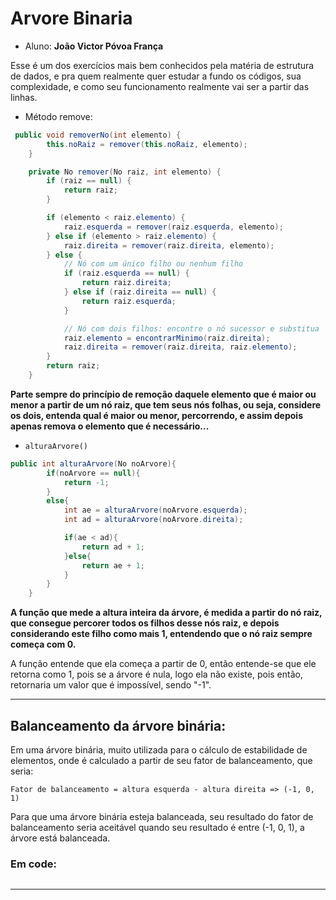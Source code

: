 # Arvore Binaria

- Aluno: **João Victor Póvoa França**

Esse é um dos exercícios mais bem conhecidos pela matéria de estrutura de dados, 
e pra quem realmente quer estudar a fundo os códigos, sua complexidade, e como 
seu funcionamento realmente vai ser a partir das linhas.

- Método remove:

````java
 public void removerNo(int elemento) {
        this.noRaiz = remover(this.noRaiz, elemento);
    }

    private No remover(No raiz, int elemento) {
        if (raiz == null) {
            return raiz;
        }

        if (elemento < raiz.elemento) {
            raiz.esquerda = remover(raiz.esquerda, elemento);
        } else if (elemento > raiz.elemento) {
            raiz.direita = remover(raiz.direita, elemento);
        } else {
            // Nó com um único filho ou nenhum filho
            if (raiz.esquerda == null) {
                return raiz.direita;
            } else if (raiz.direita == null) {
                return raiz.esquerda;
            }

            // Nó com dois filhos: encontre o nó sucessor e substitua
            raiz.elemento = encontrarMinimo(raiz.direita);
            raiz.direita = remover(raiz.direita, raiz.elemento);
        }
        return raiz;
    }
````
**Parte sempre do princípio de remoção daquele elemento que é maior ou menor a partir de um
nó raiz, que tem seus nós folhas, ou seja, considere os dois, entenda qual é maior ou menor, percorrendo, 
e assim depois apenas remova o elemento que é necessário...**


- ``alturaArvore()``

````java
public int alturaArvore(No noArvore){
        if(noArvore == null){
            return -1;
        }
        else{
            int ae = alturaArvore(noArvore.esquerda);
            int ad = alturaArvore(noArvore.direita);

            if(ae < ad){
                return ad + 1;
            }else{
                return ae + 1;
            }
        }
    }
````

**A função que mede a altura inteira da árvore, é medida a partir do nó raiz, 
que consegue percorer todos os filhos desse nós raiz, e depois considerando este filho como mais 1, 
entendendo que o nó raiz sempre começa com 0.**

A função entende que ela começa a partir de 0, então entende-se que ele retorna como 1, pois 
se a árvore é nula, logo ela não existe, pois então, retornaria um valor que é impossível, sendo
"-1".



---

## Balanceamento da árvore binária:

Em uma árvore binária, muito utilizada para o cálculo de estabilidade de elementos, onde
é calculado a partir de seu fator de balanceamento, que seria:

```
Fator de balanceamento = altura esquerda - altura direita => (-1, 0, 1)
```

Para que uma árvore binária esteja balanceada, seu resultado do fator de balanceamento seria
aceitável quando seu resultado é entre (-1, 0, 1), a árvore está balanceada.



### Em code:

````java

````

---
